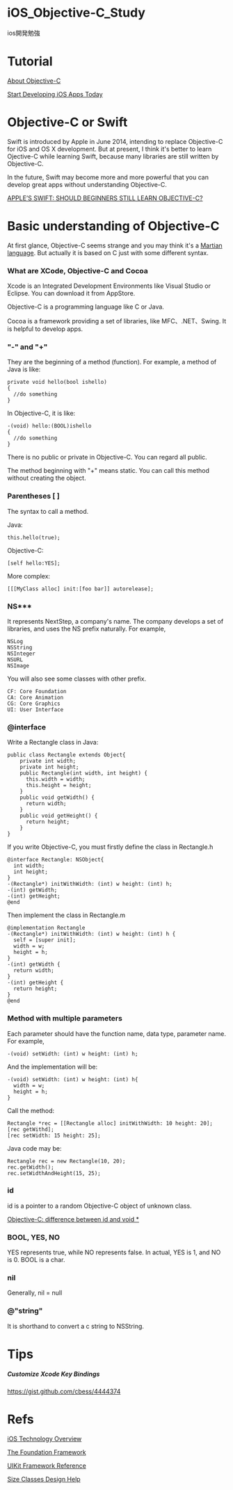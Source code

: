 # iOS_Objective-C_Study
ios開発勉強

# Tutorial
<a href="https://developer.apple.com/library/mac/documentation/Cocoa/Conceptual/ProgrammingWithObjectiveC/Introduction/Introduction.html">About Objective-C</a>

<a href="https://developer.apple.com/library/ios/referencelibrary/GettingStarted/RoadMapiOS/FirstTutorial.html#//apple_ref/doc/uid/TP40011343-CH3-SW1">Start Developing iOS Apps Today</a>

# Objective-C or Swift
Swift is introduced by Apple in June 2014, intending to replace Objective-C for iOS and OS X development. But at present, I think it's better to learn Ojective-C while learning Swift, because many libraries are still written by Objective-C. 

In the future, Swift may become more and more powerful that you can develop great apps without understanding Objective-C.

<a href="http://smashingboxes.com/ideas/apples-swift-should-beginners-still-learn-objective-c">APPLE’S SWIFT: SHOULD BEGINNERS STILL LEARN OBJECTIVE-C?</a>

# Basic understanding of Objective-C
At first glance, Objective-C seems strange and you may think it's a <a href="http://en.wikipedia.org/wiki/Martian_language">Martian language</a>. But actually it is based on C just with some different syntax.

### What are XCode, Objective-C and Cocoa
Xcode is an Integrated Development Environments like Visual Studio or Eclipse. You can download it from AppStore.

Objective-C is a  programming language like C or Java.

Cocoa is a framework providing a set of libraries, like MFC、.NET、Swing. It is helpful to develop apps.

### "-" and "+"
They are the beginning of a method (function). For example, a method of Java is like:

    private void hello(bool ishello)
    {
      //do something
    }

In Objective-C, it is like:

    -(void) hello:(BOOL)ishello
    {
      //do something
    }

There is no public or private in Objective-C. You can regard all public.

The method beginning with "+" means static. You can call this method without creating the object.

### Parentheses [ ]
The syntax to call a method.

Java:

    this.hello(true);

Objective-C:

    [self hello:YES];

More complex:

    [[[MyClass alloc] init:[foo bar]] autorelease];

### NS***
It represents NextStep, a company's name. The company develops a set of libraries, and uses the NS prefix naturally. For example,

    NSLog
    NSString
    NSInteger
    NSURL
    NSImage

You will also see some classes with other prefix.

    CF: Core Foundation
    CA: Core Animation
    CG: Core Graphics
    UI: User Interface

### @interface
Write a Rectangle class in Java:

    public class Rectangle extends Object{
        private int width;
        private int height;
        public Rectangle(int width, int height) {
          this.width = width;
          this.height = height;
        }
        public void getWidth() {
          return width;
        }
        public void getHeight() {
          return height;
        }
    }

If you write Objective-C, you must firstly define the class in Rectangle.h

    @interface Rectangle: NSObject{
      int width;
      int height;
    }
    -(Rectangle*) initWithWidth: (int) w height: (int) h;
    -(int) getWidth;
    -(int) getHeight;
    @end

Then implement the class in Rectangle.m

    @implementation Rectangle
    -(Rectangle*) initWithWidth: (int) w height: (int) h {
      self = [super init];
      width = w;
      height = h;
    }
    -(int) getWidth {
      return width;
    }
    -(int) getHeight {
      return height;
    }
    @end


### Method with multiple parameters
Each parameter should have the function name, data type, parameter name. For example,

    -(void) setWidth: (int) w height: (int) h;

And the implementation will be:

    -(void) setWidth: (int) w height: (int) h{
      width = w;
      height = h;
    }

Call the method:

    Rectangle *rec = [[Rectangle alloc] initWithWidth: 10 height: 20];
    [rec getWithd];
    [rec setWidth: 15 height: 25];
  
Java code may be:

    Rectangle rec = new Rectangle(10, 20);
    rec.getWidth();
    rec.setWidthAndHeight(15, 25);

### id
id is a pointer to a random Objective-C object of unknown class.

<a href="http://stackoverflow.com/questions/1304176/objective-c-difference-between-id-and-void">Objective-C: difference between id and void *</a>

### BOOL, YES, NO
YES represents true, while NO represents false. In actual, YES is 1, and NO is 0. BOOL is a char.

### nil
Generally, nil = null

### @"string"
It is shorthand to convert a c string to NSString.


# Tips
##### Customize Xcode Key Bindings
https://gist.github.com/cbess/4444374


# Refs
<a href="https://developer.apple.com/library/ios/documentation/Miscellaneous/Conceptual/iPhoneOSTechOverview/Introduction/Introduction.html">iOS Technology Overview</a>

<a href="https://developer.apple.com/library/ios/documentation/Cocoa/Reference/Foundation/ObjC_classic/index.html">The Foundation Framework</a>

<a href="https://developer.apple.com/library/ios/documentation/UIKit/Reference/UIKit_Framework/index.html">UIKit Framework Reference</a>

<a href="https://developer.apple.com/library/ios/recipes/xcode_help-IB_adaptive_sizes/chapters/AboutAdaptiveSizeDesign.html">Size Classes Design Help</a>


